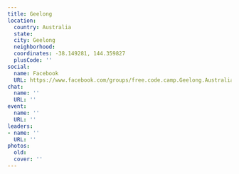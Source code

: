 ```yaml
---
title: Geelong
location:
  country: Australia
  state: 
  city: Geelong
  neighborhood: 
  coordinates: -38.149281, 144.359827
  plusCode: ''
social:
  name: Facebook
  URL: https://www.facebook.com/groups/free.code.camp.Geelong.Australia
chat:
  name: ''
  URL: ''
event:
  name: ''
  URL: ''
leaders:
- name: ''
  URL: ''
photos:
  old: 
  cover: ''
---
```

